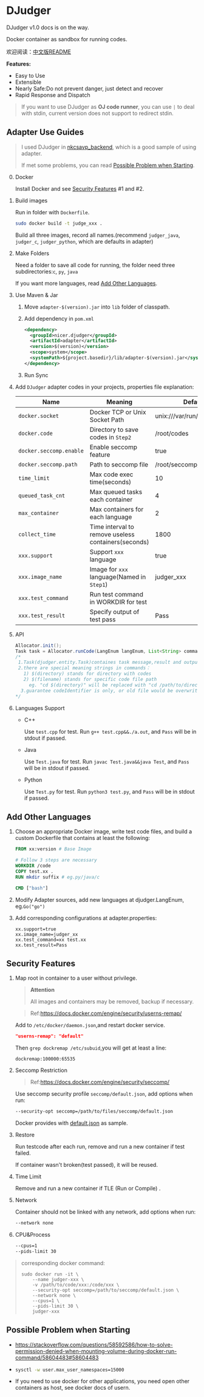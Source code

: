 # DJudger

DJudger v1.0 docs is on the way.

Docker container as sandbox for running codes.

欢迎阅读：[中文版README](./README_zh_CN.md)

**Features:**

* Easy to Use
* Extensible
* Nearly Safe:Do not prevent danger, just detect and recover
* Rapid Response and Dispatch

> If you want to use DJudger as **OJ code runner**, you can use `|` to deal with stdin, current version does not support to redirect stdin.

## Adapter Use Guides

> I used DJudger in [nkcsavp_backend](https://github.com/nkcsavp/backend), which is a good sample of using adapter.
>
> If met some problems, you can read [Possible Problem when Starting](#Possible-Problem-when-Starting).

0. Docker

     Install Docker and see [Security Features](#Security-Features) #1 and #2.

1. Build images

   Run in folder with `Dockerfile`.

   ```bash
   sudo docker build -t judge_xxx .
   ```

   Build all three images, record all names.(recommend `judger_java`, `judger_c`, `judger_python`, which are defaults in adapter)

2. Make Folders

   Need a folder to save all code for running, the folder need three subdirectories:`c`, `py`, `java`

   If you want more languages, read [Add Other Languages](#Add-Other-Languages).

3. Use Maven & Jar

   1. Move `adapter-$(version).jar` into `lib` folder of classpath.

   2. Add dependency in `pom.xml`

      ```xml
      <dependency>
        <groupId>nicer.djudger</groupId>
        <artifactId>adapter</artifactId>
        <version>$(version)</version>
        <scope>system</scope>
        <systemPath>${project.basedir}/lib/adapter-$(version).jar</systemPath>
      </dependency>
      ```

   3. Run Sync

4. Add `DJudger` adapter codes in your projects, properties file explanation:

   | Name                    | Meaning                                             | Default                     |
   | ----------------------- | --------------------------------------------------- | --------------------------- |
   | `docker.socket`         | Docker TCP or Unix Socket Path                      | unix:///var/run/docker.sock |
   | `docker.code`           | Directory to save codes in `Step2`                  | /root/codes                 |
   | `docker.seccomp.enable` | Enable seccomp feature                              | true                        |
   | `docker.seccomp.path`   | Path to seccomp file                                | /root/seccomp/default.json  |
   | `time_limit`            | Max code exec time(seconds)                         | 10                          |
   | `queued_task_cnt`       | Max queued tasks each container                     | 4                           |
   | `max_container`         | Max containers for each language                    | 2                           |
   | `collect_time`          | Time interval to remove useless containers(seconds) | 1800                        |
   | `xxx.support`           | Support `xxx` language                              | true                        |
   | `xxx.image_name`        | Image for `xxx` language(Named in `Step1`)          | judger_xxx                  |
   | `xxx.test_command`      | Run test command in WORKDIR for test                |                             |
   | `xxx.test_result`       | Specify output of test pass                         | Pass                        |

5. API

   ```java
   Allocator.init();
   Task task = Allocator.runCode(LangEnum langEnum, List<String> commands, String codeIdentifier, String code);
   /*
   	1.Task(djudger.entity.Task)containes task message,result and output.
   	2.there are special meaning strings in commands：
   	  1) $(directory) stands for directory with codes
   	  2) $(filename) stands for specific code file path
   		eg. "cd $(directory)" will be replaced with "cd /path/to/directory"
     3.guarantee codeIdentifier is only, or old file would be overwrite
   */
   ```

6. Languages Support

   * C++

     Use `test.cpp` for test. Run `g++ test.cpp&&./a.out`, and `Pass` will be in stdout if passed.


   * Java

     Use `Test.java` for test. Run `javac Test.java&&java Test`, and `Pass` will be in stdout if passed.


   * Python

     Use `Test.py` for test. Run `python3 test.py`, and `Pass` will be in stdout if passed.

## Add Other Languages

1. Choose an appropriate Docker image, write test code files, and build a custom Dockerfile that contains at least the following:

   ```dockerfile
   FROM xx:version # Base Image
   
   # Follow 3 steps are necessary
   WORKDIR /code
   COPY test.xx .
   RUN mkdir suffix # eg.py/java/c
   
   CMD ["bash"]
   ```

2. Modify Adapter sources, add new languages at djudger.LangEnum, eg.`Go("go")`

3. Add corresponding configurations at adapter.properties:

   ```
   xx.support=true
   xx.image_name=judger_xx
   xx.test_command=xx test.xx
   xx.test_result=Pass
   ```

## Security Features

1. Map root in container to a user without privilege.

   > **Attention**
   >
   > All images and containers may be removed, backup if necessary.

   > Ref:https://docs.docker.com/engine/security/userns-remap/

   Add to `/etc/docker/daemon.json`,and restart docker service.

   ```json
   "userns-remap": "default"
   ```

   Then `grep dockremap /etc/subuid`,you will get at least a line:

   ```
   dockremap:100000:65535
   ```

2. Seccomp Restriction

   > Ref:https://docs.docker.com/engine/security/seccomp/

   Use seccomp security profile `seccomp/default.json`, add options when run:

   ```bash
   --security-opt seccomp=/path/to/files/seccomp/default.json
   ```

   Docker provides with [default.json](https://github.com/moby/moby/blob/master/profiles/seccomp/default.json) as sample.

3. Restore

   Run testcode after each run, remove and run a new container if test failed.

   If container wasn't broken(test passed), it will be reused.

4. Time Limit

   Remove and run a new container if TLE (Run or Compile) .

5. Network

   Container should not be linked with any network, add options when run:

   ```bash
   --network none
   ```

6. CPU&Process

   ```bash
   --cpus=1
   --pids-limit 30
   ```

> corresponding docker command:
>
> ```shell
> sudo docker run -it \
>     --name judger-xxx \
>     -v /path/to/code/xxx:/code/xxx \
>     --security-opt seccomp=/path/to/seccomp/default.json \
>     --network none \
>     --cpus=1 \
>     --pids-limit 30 \
>     judger-xxx
> ```

## Possible Problem when Starting

* https://stackoverflow.com/questions/58592586/how-to-solve-permission-denied-when-mounting-volume-during-docker-run-command/58604483#58604483

* ```bash
  sysctl -w user.max_user_namespaces=15000
  ```

* If you need to use docker for other applications, you need open other containers as host, see docker docs of usern.
